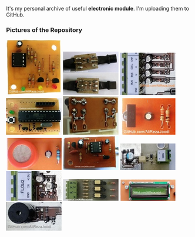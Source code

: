 It's my personal archive of useful **electronic module**. I'm uploading them to GitHub. 

### Pictures of the Repository
![EEPROM_AT24Cx](https://github.com/AliRezaJoodi/Electronic-Modules/blob/main/EEPROM_AT24Cx/Pictures/Album.jpg?raw=true)
![](https://github.com/AliRezaJoodi/Electronic-Modules/blob/main/Sensor_LM35_R-C%20Damper/Pictures/Album.jpg?raw=true)
![MCU_AI](https://github.com/AliRezaJoodi/Electronic-Modules/blob/main/MCU_AI/Pictures/Album.jpg?raw=true)
![MCU_AVR_ATmega328](https://github.com/AliRezaJoodi/Electronic-Modules/blob/main/MCU_AVR_ATmega328/Pictures/Album.jpg?raw=true)
![Protective_IGBT Gate](https://github.com/AliRezaJoodi/Electronic-Modules/blob/main/Protective_IGBT%20Gate/Pictures/Album.jpg?raw=true)
![Module_IR](https://github.com/AliRezaJoodi/Electronic-Modules/blob/main/Module_IR/Pictures/Album.jpg?raw=true)
![Sensor_MQ](https://github.com/AliRezaJoodi/Electronic-Modules/blob/main/Sensor_MQ/Pictures/Album.jpg?raw=true)
![MCU_WatchDog](https://github.com/AliRezaJoodi/Electronic-Modules/blob/main/MCU_WatchDog/Pictures/Album.jpg?raw=true)
![Detector_AC Voltage](https://github.com/AliRezaJoodi/Electronic-Modules/blob/main/Detector_AC%20Voltage/Pictures/Album.jpg?raw=true)
![Detector_Water Flow](https://github.com/AliRezaJoodi/Electronic-Modules/blob/main/Detector_Water%20Flow/Pictures/Album.jpg?raw=true)
![Detector_Zero Crossing](https://github.com/AliRezaJoodi/Electronic-Modules/blob/main/Detector_Zero%20Crossing/Pictures/Album.jpg?raw=true)
![Display_LCD16x2](https://github.com/AliRezaJoodi/Electronic-Modules/blob/main/Display_LCD16x2/Pictures/Album.jpg?raw=true)
![Driver_Buzzer](https://github.com/AliRezaJoodi/Electronic-Modules/blob/main/Driver_Buzzer/Pictures/Album.jpg?raw=true)
